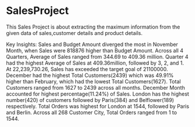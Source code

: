 # SalesProject
This Sales Project is about extracting the maximum information from the given data of sales,customer details and product details.


Key Insights:
Sales and Budget Amount diverged the most in November Month, when Sales were 818876 higher than Budget Amount.
Across all 4 Quarters, Average of Sales ranged from 344.69 to 409.36 million.
Quarter 4 had the highest Average of Sales at 409.36million, followed by 3, 2, and 1.
At 22,239,730.26, Sales has exceeded the target goal of 21100000.
December had the highest Total Customers(2439) which was 49.91% higher than February, which had the lowest Total Customers(1627).
Total Customers ranged from 1627 to 2439 across all months.
December Month accounted for highest percentage(11.24%) of Sales.
London has the highest number(420) of customers followed by Paris(384) and Belflower(189) respectively.
Total Orders was highest for London at 1544, followed by Paris and Berlin.
Across all 268 Customer City, Total Orders ranged from 1 to 1544.
